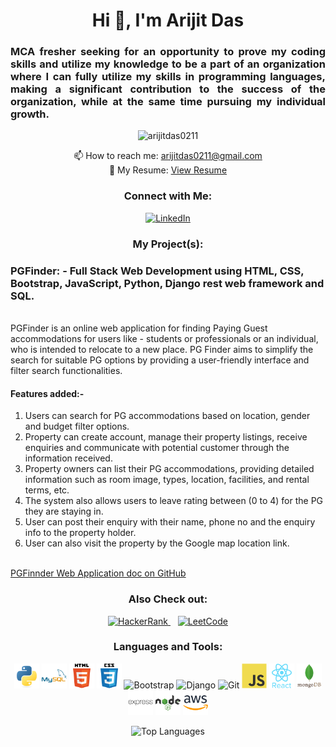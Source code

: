 <h1 align="center">Hi 👋, I'm Arijit Das</h1>
<h3 align="justify">MCA fresher seeking for an opportunity to prove my coding skills and utilize my knowledge to be a part of an organization where I can fully utilize my skills in programming languages, making a significant contribution to the success of the organization, while at the same time pursuing my individual growth.</h3>

<p align="center">
  <img src="https://komarev.com/ghpvc/?username=arijitdas0211&label=Profile%20views&color=0e75b6&style=flat" alt="arijitdas0211" />
</p>

<p align="center">
  📫 How to reach me: <a href="mailto:arijitdas0211@gmail.com">arijitdas0211@gmail.com</a><br/>
  📄 My Resume: <a href="https://drive.google.com/file/d/1yeKFmaDUfbsitFNT01QDD5R8pruCsbRl/view?usp=sharing">View Resume</a>
</p>

<h3 align="center">Connect with Me:</h3>
<p align="center">
  <a href="https://linkedin.com/in/arijitdas0211" target="_blank">
    <img src="https://raw.githubusercontent.com/rahuldkjain/github-profile-readme-generator/master/src/images/icons/Social/linked-in-alt.svg" alt="LinkedIn" height="30" width="40" />
  </a>
</p>

<h3 align="center">My Project(s):</h3>
<p align="justify">
  <h3>PGFinder: - Full Stack Web Development using HTML, CSS, Bootstrap, JavaScript, Python, Django rest web framework and SQL.</h3>
  <br />
  PGFinder is an online web application for finding Paying Guest accommodations for users like - students or professionals or an individual, who is intended to relocate to a new place. PG Finder aims to simplify the search for suitable PG options by providing a user-friendly interface and filter search functionalities. 
  <h4>Features added:-</h4>
  <ol>
    <li>
      Users can search for PG accommodations based on location, gender and budget filter options.
    </li>
    <li>
      Property can create account, manage their property listings, receive enquiries and communicate with potential customer through the information received. 
    </li>
    <li>
      Property owners can list their PG accommodations, providing detailed information such as room image, types, location, facilities, and rental terms, etc. 
    </li>
    <li>
      The system also allows users to leave rating between (0 to 4) for the PG they are staying in.
    </li>
    <li>
      User can post their enquiry with their name, phone no and the enquiry info to the property holder.
    </li>
    <li>
      User can also visit the property by the Google map location link.
    </li>
  </ol>     
      
  <br />
  <a href="https://arijitdas0211.github.io/PGFinder/" target="_blank">
    PGFinnder Web Application doc on GitHub
  </a>
</p>

<h3 align="center">Also Check out:</h3>
<p align="center">
  <a href="https://www.hackerrank.com/arijitdas0211" target="_blank">
    <img src="https://raw.githubusercontent.com/rahuldkjain/github-profile-readme-generator/master/src/images/icons/Social/hackerrank.svg" alt="HackerRank" height="30" width="40" />
  </a>&nbsp;&nbsp;
  <a href="https://www.leetcode.com/arijitdas0211" target="_blank">
    <img src="https://raw.githubusercontent.com/rahuldkjain/github-profile-readme-generator/master/src/images/icons/Social/leet-code.svg" alt="LeetCode" height="30" width="40" />
  </a>
</p>

<h3 align="center">Languages and Tools:</h3>
<div>
  <p align="center">
    <img src="https://raw.githubusercontent.com/devicons/devicon/master/icons/python/python-original.svg" alt="Python" height="40" width="40"/>
    <img src="https://raw.githubusercontent.com/devicons/devicon/master/icons/mysql/mysql-original-wordmark.svg" alt="MySQL" height="40" width="40"/>
    <img src="https://raw.githubusercontent.com/devicons/devicon/master/icons/html5/html5-original-wordmark.svg" alt="HTML5" height="40" width="40"/>
    <img src="https://raw.githubusercontent.com/devicons/devicon/master/icons/css3/css3-original-wordmark.svg" alt="CSS3" height="40" width="40"/>
    <img src="https://getbootstrap.com/docs/5.3/assets/brand/bootstrap-logo-shadow.png" alt="Bootstrap" height="40" width="40"/>
    <img src="https://cdn.worldvectorlogo.com/logos/django.svg" alt="Django" height="40" width="40"/>
    <img src="https://www.vectorlogo.zone/logos/git-scm/git-scm-icon.svg" alt="Git" height="40" width="40"/>
    <img src="https://raw.githubusercontent.com/devicons/devicon/master/icons/javascript/javascript-original.svg" alt="JavaScript" height="40" width="40"/>
    <img src="https://raw.githubusercontent.com/devicons/devicon/master/icons/react/react-original-wordmark.svg" alt="React" height="40" width="40"/>
    <img src="https://raw.githubusercontent.com/devicons/devicon/master/icons/mongodb/mongodb-original-wordmark.svg" alt="MongoDB" height="40" width="40"/>
    <img src="https://raw.githubusercontent.com/devicons/devicon/master/icons/express/express-original-wordmark.svg" alt="Express.js" height="40" width="40"/>
    <img src="https://raw.githubusercontent.com/devicons/devicon/master/icons/nodejs/nodejs-original-wordmark.svg" alt="Node.js" height="40" width="40"/>
    <img src="https://raw.githubusercontent.com/devicons/devicon/master/icons/amazonwebservices/amazonwebservices-original-wordmark.svg" alt="AWS" height="40" width="40"/>
  </p>
</div>

<p align="center">
  <img src="https://github-readme-stats.vercel.app/api/top-langs/?username=arijitdas0211&layout=compact&hide=html" alt="Top Languages" />
</p>

